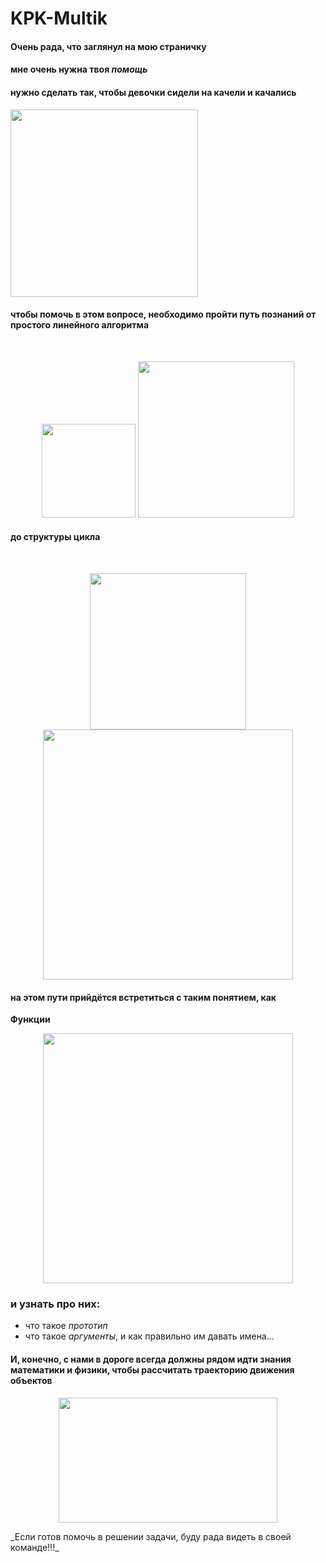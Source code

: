 # KPK-Multik
#### Очень рада, что заглянул на мою страничку  
#### мне очень нужна твоя _помощь_ 
#### нужно сделать так, чтобы девочки сидели на качели и качались  

<img src="https://user-images.githubusercontent.com/82252979/115134562-115cc200-a033-11eb-8254-0f73fd35dc8b.png" width="300" />

#### чтобы помочь в этом вопросе, необходимо пройти путь познаний от простого линейного алгоритма  
<br>
<p align = "center"><img src="https://user-images.githubusercontent.com/82252979/115134969-b4630b00-a036-11eb-91f1-4e98a236542a.png" width="150" />
       <img src="https://user-images.githubusercontent.com/82252979/115134950-972e3c80-a036-11eb-902b-199f4fea08b0.png" width="250" /></p>

#### до структуры цикла  

<br>
<p align = "center"><img src="https://user-images.githubusercontent.com/82252979/115135154-ee80dc80-a037-11eb-87bb-6560244edd9b.png" width="250" />
  <img src="https://user-images.githubusercontent.com/82252979/115135203-5c2d0880-a038-11eb-954a-44bbfc540a1c.png" width="400" /></p>  

#### на этом пути прийдётся встретиться с таким понятием, как  
__Функции__<p align = "center"><img src="https://user-images.githubusercontent.com/82252979/115135324-921ebc80-a039-11eb-93ae-969b5c37e754.png" width="400" /></p>
### и узнать про них:
- что такое _прототип_  
- что такое _аргументы_, и как правильно им давать имена...  
#### И, конечно, с нами в дороге всегда должны рядом идти знания математики и физики, чтобы рассчитать траекторию движения объектов  
<p align = "center"><img src="https://j.gifs.com/mOlvDn.gif" width="350" height="200" /></p>  
_Если готов помочь в решении задачи, буду рада видеть в своей команде!!!_
